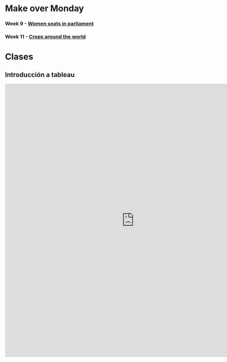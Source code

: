 # Make over Monday

### Week 9 - [Women seats in parliament](https://github.com/lpinilla/infovis/blob/gh-pages/makeovermonday/w9/seats_held_by_woman_in_parliament.md)

### Week 11 - [Crops around the world](https://github.com/lpinilla/infovis/blob/gh-pages/makeovermonday/w11/crops_around_the_world.md)


# Clases

## Introducción a tableau

<iframe seamless frameborder="0" src="https://public.tableau.com/views/tutorial_tableau/Dashboard1?:language=es&publish=yes&:origin=viz_share_link&:showVizHome=no&:embed=yes&:display_count=yes
" scrolling='yes' width="850" height="900"></iframe>
